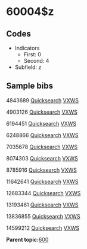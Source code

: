 # 60004$z

## Codes

-   Indicators
    -   First: 0
    -   Second: 4
-   Subfield: z

## Sample bibs

4843689 [Quicksearch](https://search.library.yale.edu/catalog/4843689) [VXWS](http://prodorbis.library.yale.edu:7014/vxws/GetHoldingsService?bibId=4843689)

4903126 [Quicksearch](https://search.library.yale.edu/catalog/4903126) [VXWS](http://prodorbis.library.yale.edu:7014/vxws/GetHoldingsService?bibId=4903126)

6194451 [Quicksearch](https://search.library.yale.edu/catalog/6194451) [VXWS](http://prodorbis.library.yale.edu:7014/vxws/GetHoldingsService?bibId=6194451)

6248866 [Quicksearch](https://search.library.yale.edu/catalog/6248866) [VXWS](http://prodorbis.library.yale.edu:7014/vxws/GetHoldingsService?bibId=6248866)

7035678 [Quicksearch](https://search.library.yale.edu/catalog/7035678) [VXWS](http://prodorbis.library.yale.edu:7014/vxws/GetHoldingsService?bibId=7035678)

8074303 [Quicksearch](https://search.library.yale.edu/catalog/8074303) [VXWS](http://prodorbis.library.yale.edu:7014/vxws/GetHoldingsService?bibId=8074303)

8785916 [Quicksearch](https://search.library.yale.edu/catalog/8785916) [VXWS](http://prodorbis.library.yale.edu:7014/vxws/GetHoldingsService?bibId=8785916)

11642641 [Quicksearch](https://search.library.yale.edu/catalog/11642641) [VXWS](http://prodorbis.library.yale.edu:7014/vxws/GetHoldingsService?bibId=11642641)

12683344 [Quicksearch](https://search.library.yale.edu/catalog/12683344) [VXWS](http://prodorbis.library.yale.edu:7014/vxws/GetHoldingsService?bibId=12683344)

13193461 [Quicksearch](https://search.library.yale.edu/catalog/13193461) [VXWS](http://prodorbis.library.yale.edu:7014/vxws/GetHoldingsService?bibId=13193461)

13836855 [Quicksearch](https://search.library.yale.edu/catalog/13836855) [VXWS](http://prodorbis.library.yale.edu:7014/vxws/GetHoldingsService?bibId=13836855)

14599212 [Quicksearch](https://search.library.yale.edu/catalog/14599212) [VXWS](http://prodorbis.library.yale.edu:7014/vxws/GetHoldingsService?bibId=14599212)

**Parent topic:**[600](../../tags/600/600.md)

